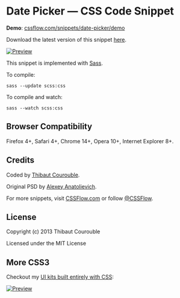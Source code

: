 # Date Picker — CSS Code Snippet

**Demo**: [cssflow.com/snippets/date-picker/demo](http://www.cssflow.com/snippets/date-picker/demo)

Download the latest version of this snippet [here](http://www.cssflow.com/snippets/date-picker.zip).

[![Preview](http://cdn.cssflow.com/snippets/date-picker/preview-580.png)](http://www.cssflow.com/snippets/date-picker)

This snippet is implemented with [Sass](https://github.com/nex3/sass).

To compile:

`sass --update scss:css`

To compile and watch:

`sass --watch scss:css`

## Browser Compatibility

Firefox 4+, Safari 4+, Chrome 14+, Opera 10+, Internet Explorer 8+.

## Credits

Coded by [Thibaut Courouble](http://thibaut.me).

Original PSD by [Alexey Anatolievich](http://dribbble.com/shots/899662-Putty-Pack).

For more snippets, visit [CSSFlow.com](http://www.cssflow.com) or follow [@CSSFlow](https://twitter.com/CSSFlow).

## License

Copyright (c) 2013 Thibaut Courouble

Licensed under the MIT License

## More CSS3

Checkout my [UI kits built entirely with CSS](http://www.cssflow.com/ui-kits):

[![Preview](http://cdn.cssflow.com/kits/all_kits_preview_850.png)](http://www.cssflow.com/ui-kits)
